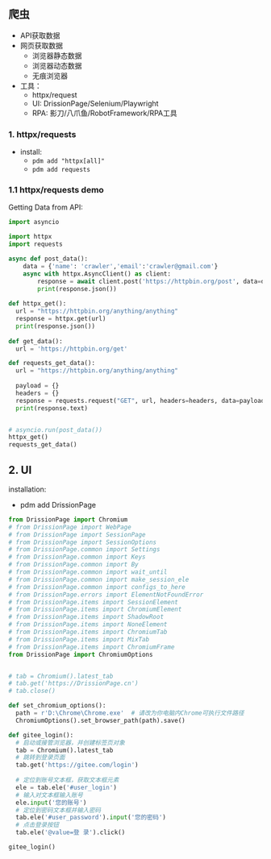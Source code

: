 ## 爬虫

- API获取数据
- 网页获取数据
  * 浏览器静态数据
  * 浏览器动态数据
  * 无痕浏览器
- 工具：
   * httpx/request
   * UI: DrissionPage/Selenium/Playwright
   * RPA: 影刀/八爪鱼/RobotFramework/RPA工具

### 1. httpx/requests

- install: 
  * ```pdm add "httpx[all]" ```
  * ```pdm add requests```

### 1.1 httpx/requests demo

Getting Data from API:



```python
import asyncio

import httpx
import requests

async def post_data():
    data = {'name': 'crawler','email':'crawler@gmail.com'}
    async with httpx.AsyncClient() as client:
        response = await client.post('https://httpbin.org/post', data=data)
        print(response.json())
      
def httpx_get():
  url = "https://httpbin.org/anything/anything"
  response = httpx.get(url)
  print(response.json())
  
def get_data():
  url = 'https://httpbin.org/get'

def requests_get_data():
  url = "https://httpbin.org/anything/anything"
  
  payload = {}
  headers = {}
  response = requests.request("GET", url, headers=headers, data=payload)
  print(response.text)


# asyncio.run(post_data())
httpx_get()
requests_get_data()
```
## 2. UI 

installation:

- pdm add DrissionPage
```python
from DrissionPage import Chromium
# from DrissionPage import WebPage
# from DrissionPage import SessionPage
# from DrissionPage import SessionOptions
# from DrissionPage.common import Settings
# from DrissionPage.common import Keys
# from DrissionPage.common import By
# from DrissionPage.common import wait_until
# from DrissionPage.common import make_session_ele
# from DrissionPage.common import configs_to_here
# from DrissionPage.errors import ElementNotFoundError
# from DrissionPage.items import SessionElement
# from DrissionPage.items import ChromiumElement
# from DrissionPage.items import ShadowRoot
# from DrissionPage.items import NoneElement
# from DrissionPage.items import ChromiumTab
# from DrissionPage.items import MixTab
# from DrissionPage.items import ChromiumFrame
from DrissionPage import ChromiumOptions


# tab = Chromium().latest_tab
# tab.get('https://DrissionPage.cn')
# tab.close()

def set_chromium_options():
  path = r'D:\Chrome\Chrome.exe'  # 请改为你电脑内Chrome可执行文件路径
  ChromiumOptions().set_browser_path(path).save()

def gitee_login():
  # 启动或接管浏览器，并创建标签页对象
  tab = Chromium().latest_tab
  # 跳转到登录页面
  tab.get('https://gitee.com/login')
  
  # 定位到账号文本框，获取文本框元素
  ele = tab.ele('#user_login')
  # 输入对文本框输入账号
  ele.input('您的账号')
  # 定位到密码文本框并输入密码
  tab.ele('#user_password').input('您的密码')
  # 点击登录按钮
  tab.ele('@value=登 录').click()

gitee_login()


```
